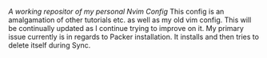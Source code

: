 *A working repositor of my personal Nvim Config*
This config is an amalgamation of other tutorials etc. as well as my old vim config.
This will be continually updated as I continue trying to improve on it.
My primary issue currently is in regards to Packer installation.
It installs and then tries to delete itself during Sync.
